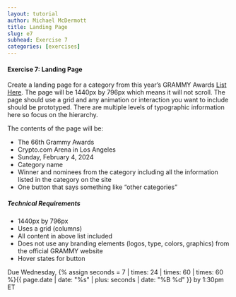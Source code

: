 ```yaml
---
layout: tutorial
author: Michael McDermott
title: Landing Page
slug: e7
subhead: Exercise 7
categories: [exercises]
---
```

#### Exercise 7: Landing Page
Create a landing page for a category from this year’s GRAMMY Awards [List Here](https://www.grammy.com/awards/66th-annual-grammy-awards-2023). The page will be 1440px by 796px which means it will not scroll. The page should use a grid and any animation or interaction you want to include should be prototyped. There are multiple levels of typographic information here so focus on the hierarchy.

The contents of the page will be:
* The 66th Grammy Awards
* Crypto.com Arena in Los Angeles
* Sunday, February 4, 2024
* Category name
* Winner and nominees from the category including all the information listed in the category on the site
* One button that says something like “other categories”

##### Technical Requirements
* 1440px by 796px
* Uses a grid (columns)
* All content in above list included
* Does not use any branding elements (logos, type, colors, graphics) from the official GRAMMY website
* Hover states for button


<span class="due">Due Wednesday, {% assign seconds = 7 | times: 24 | times: 60 | times: 60 %}{{ page.date | date: "%s" | plus: seconds | date: "%B %d" }} by 1:30pm ET</span>